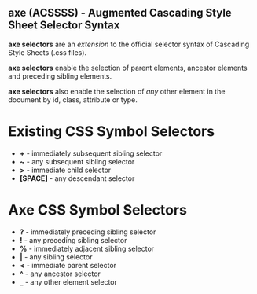 ## axe (ACSSSS) - Augmented Cascading Style Sheet Selector Syntax

**axe selectors** are an *extension* to the official selector syntax of Cascading Style Sheets (.css files).

**axe selectors** enable the selection of parent elements, ancestor elements and preceding sibling elements.

**axe selectors** also enable the selection of _any_ other element in the document by id, class, attribute or type.


# Existing CSS Symbol Selectors

- **+** - immediately subsequent sibling selector
- **~** - any subsequent sibling selector
- **>** - immediate child selector
- **[SPACE]** - any descendant selector

# Axe CSS Symbol Selectors

- **?** - immediately preceding sibling selector
- **!** - any preceding sibling selector
- **%** - immediately adjacent sibling selector
- **|** - any sibling selector
- **<** - immediate parent selector
- **^** - any ancestor selector
- **\_** - any other element selector
